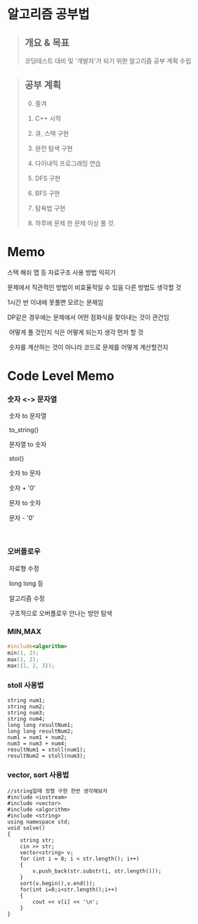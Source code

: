 # 알고리즘 공부법  
> ## 개요 & 목표
> 코딩테스트 대비 및 '개발자'가 되기 위한 알고리즘 공부 계획 수립  

> ## 공부 계획
> 0. 즐겨
>
> 1. C++ 시작  
> 2. 큐, 스택 구현  
> 3. 완전 탐색 구현  
> 4. 다이내믹 프로그래밍 연습  
> 5. DFS 구현  
> 6. BFS 구현  
> 7. 탐욕법 구현  
> 8. 하루에 문제 한 문제 이상 풀 것. 
>
> 

# Memo

스택 해쉬 맵 등 자료구조 사용 방법 익히기

문제에서 직관적인 방법이 비효율적일 수 있음 다른 방법도 생각할 것



1시간 반 이내에 못풀면 모르는 문제임

DP같은 경우에는 문제에서 어떤 점화식을 찾아내는 것이 관건임

​	어떻게 풀 것인지 식은 어떻게 되는지 생각 먼저 할 것

​	숫자를 계산하는 것이 아니라 코드로 문제를 어떻게 계산할건지



# Code Level Memo

### 숫자 <-> 문자열  

​	숫자 to 문자열

​		to_string()

​	문자열 to 숫자

​		stoi()

​	숫자 to 문자

​		숫자 + '0'

​	문자 to 숫자

​		문자 - '0'

​	

### 오버플로우

​	자료형 수정

​		long long 등

​	알고리즘 수정

​		구조적으로 오버플로우 안나는 방안 탐색

### MIN,MAX

```c++
#include<algorithm>
min(1, 2);
max(1, 2);
max({1, 2, 3});
```

### stoll 사용법

```
string num1;
string num2;
string num3;
string num4;
long long resultNum1;
long long resultNum2;
num1 = num1 + num2;
num3 = num3 + num4;
resultNum1 = stoll(num1);
resultNum2 = stoll(num3);
```

### vector, sort 사용법

```
//string일때 정렬 구현 한번 생각해보자
#include <iostream>
#include <vector>
#include <algorithm>
#include <string>
using namespace std;
void solve()
{
	string str;
	cin >> str;
	vector<string> v;
    for (int i = 0; i < str.length(); i++)
    {
		v.push_back(str.substr(i, str.length()));
    }
    sort(v.begin(),v.end());
    for(int i=0;i<str.length();i++)
    {
    	cout << v[i] << '\n';
    }
}

```





